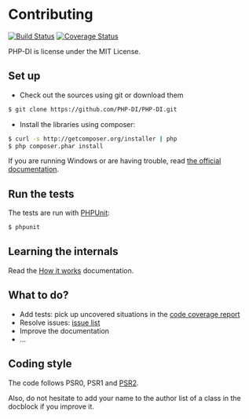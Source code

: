 # Contributing

[![Build Status](https://travis-ci.org/PHP-DI/PHP-DI.png?branch=master)](https://travis-ci.org/PHP-DI/PHP-DI) [![Coverage Status](https://coveralls.io/repos/PHP-DI/PHP-DI/badge.png?branch=master)](https://coveralls.io/r/PHP-DI/PHP-DI?branch=master)

PHP-DI is license under the MIT License.


## Set up

* Check out the sources using git or download them

```bash
$ git clone https://github.com/PHP-DI/PHP-DI.git
```

* Install the libraries using composer:

```bash
$ curl -s http://getcomposer.org/installer | php
$ php composer.phar install
```

If you are running Windows or are having trouble, read [the official documentation](http://getcomposer.org/doc/00-intro.md#installation).


## Run the tests

The tests are run with [PHPUnit](http://www.phpunit.de/manual/current/en/installation.html):

```bash
$ phpunit
```


## Learning the internals

Read the [How it works](doc/how-it-works.md) documentation.


## What to do?

- Add tests: pick up uncovered situations in the [code coverage report](https://coveralls.io/r/PHP-DI/PHP-DI)
- Resolve issues: [issue list](https://github.com/PHP-DI/PHP-DI/issues)
- Improve the documentation
- …


## Coding style

The code follows PSR0, PSR1 and [PSR2](https://github.com/php-fig/fig-standards/blob/master/accepted/PSR-2-coding-style-guide.md).

Also, do not hesitate to add your name to the author list of a class in the docblock if you improve it.
